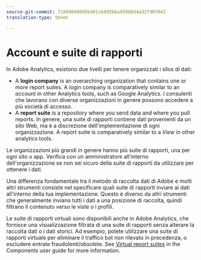 ```yaml
---
source-git-commit: 71899840dd5b401c6892b6ad5088d4a32fd07042
translation-type: tm+mt

---
```

# Account e suite di rapporti

In Adobe Analytics, esistono due livelli per tenere organizzati i silos di dati:

* A **login company** is an overarching organization that contains one or more report suites. A login company is comparatively similar to an *account* in other Analytics tools, such as Google Analytics. I consulenti che lavorano con diverse organizzazioni in genere possono accedere a più società di accesso.
* A **report suite** is a repository where you send data and where you pull reports. In genere, una suite di rapporti contiene dati provenienti da un sito Web, ma è a discrezione dell'implementazione di ogni organizzazione. A report suite is comparatively similar to a *View* in other analytics tools.

Le organizzazioni più grandi in genere hanno più suite di rapporti, una per ogni sito o app. Verifica con un amministratore all'interno dell'organizzazione se non sei sicuro della suite di rapporti da utilizzare per ottenere i dati.

Una differenza fondamentale tra il metodo di raccolta dati di Adobe e molti altri strumenti consiste nel specificare quali suite di rapporti inviare ai dati all'interno della tua implementazione. Questo è diverso da altri strumenti che generalmente inviano tutti i dati a una posizione di raccolta, quindi filtrano il contenuto verso le viste o i profili.

Le suite di rapporti virtuali sono disponibili anche in Adobe Analytics, che fornisce una visualizzazione filtrata di una suite di rapporti senza alterare la raccolta dati o i dati storici. Ad esempio, potete utilizzare una suite di rapporti virtuale per eliminare il traffico bot non rilevato in precedenza, o escludere entrate fraudolenti/obsolete. See [Virtual report suites](../../components/vrs/vrs-about.md) in the Components user guide for more information.
